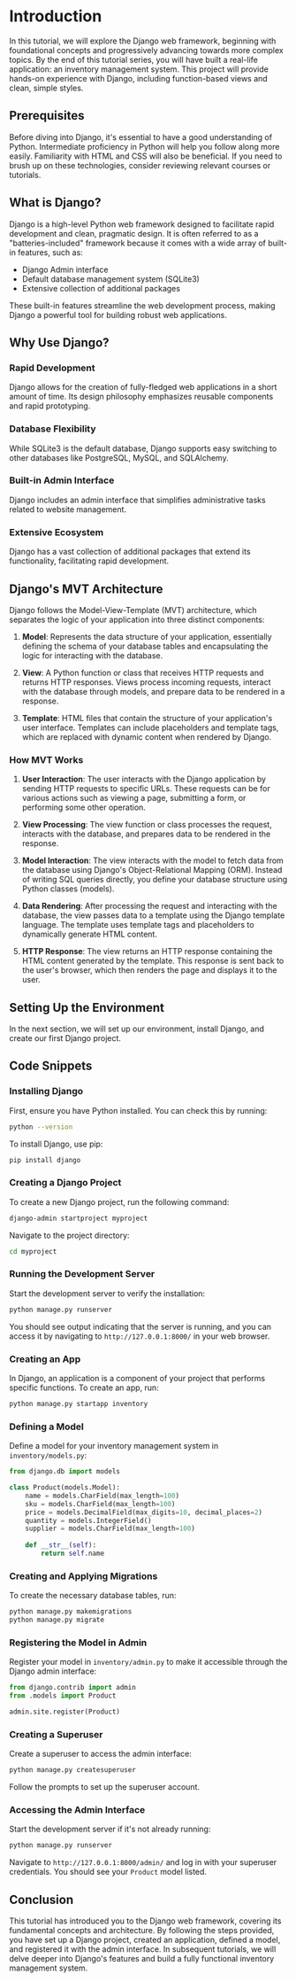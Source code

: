 # Introduction

In this tutorial, we will explore the Django web framework, beginning with foundational concepts and progressively advancing towards more complex topics. By the end of this tutorial series, you will have built a real-life application: an inventory management system. This project will provide hands-on experience with Django, including function-based views and clean, simple styles.

## Prerequisites

Before diving into Django, it's essential to have a good understanding of Python. Intermediate proficiency in Python will help you follow along more easily. Familiarity with HTML and CSS will also be beneficial. If you need to brush up on these technologies, consider reviewing relevant courses or tutorials.

## What is Django?

Django is a high-level Python web framework designed to facilitate rapid development and clean, pragmatic design. It is often referred to as a "batteries-included" framework because it comes with a wide array of built-in features, such as:

- Django Admin interface
- Default database management system (SQLite3)
- Extensive collection of additional packages

These built-in features streamline the web development process, making Django a powerful tool for building robust web applications.

## Why Use Django?

### Rapid Development

Django allows for the creation of fully-fledged web applications in a short amount of time. Its design philosophy emphasizes reusable components and rapid prototyping.

### Database Flexibility

While SQLite3 is the default database, Django supports easy switching to other databases like PostgreSQL, MySQL, and SQLAlchemy.

### Built-in Admin Interface

Django includes an admin interface that simplifies administrative tasks related to website management.

### Extensive Ecosystem

Django has a vast collection of additional packages that extend its functionality, facilitating rapid development.

## Django's MVT Architecture

Django follows the Model-View-Template (MVT) architecture, which separates the logic of your application into three distinct components:

1. **Model**: Represents the data structure of your application, essentially defining the schema of your database tables and encapsulating the logic for interacting with the database.

2. **View**: A Python function or class that receives HTTP requests and returns HTTP responses. Views process incoming requests, interact with the database through models, and prepare data to be rendered in a response.

3. **Template**: HTML files that contain the structure of your application's user interface. Templates can include placeholders and template tags, which are replaced with dynamic content when rendered by Django.

### How MVT Works

1. **User Interaction**: The user interacts with the Django application by sending HTTP requests to specific URLs. These requests can be for various actions such as viewing a page, submitting a form, or performing some other operation.

2. **View Processing**: The view function or class processes the request, interacts with the database, and prepares data to be rendered in the response.

3. **Model Interaction**: The view interacts with the model to fetch data from the database using Django's Object-Relational Mapping (ORM). Instead of writing SQL queries directly, you define your database structure using Python classes (models).

4. **Data Rendering**: After processing the request and interacting with the database, the view passes data to a template using the Django template language. The template uses template tags and placeholders to dynamically generate HTML content.

5. **HTTP Response**: The view returns an HTTP response containing the HTML content generated by the template. This response is sent back to the user's browser, which then renders the page and displays it to the user.

## Setting Up the Environment

In the next section, we will set up our environment, install Django, and create our first Django project.

## Code Snippets

### Installing Django

First, ensure you have Python installed. You can check this by running:

```bash
python --version
```

To install Django, use pip:

```bash
pip install django
```

### Creating a Django Project

To create a new Django project, run the following command:

```bash
django-admin startproject myproject
```

Navigate to the project directory:

```bash
cd myproject
```

### Running the Development Server

Start the development server to verify the installation:

```bash
python manage.py runserver
```

You should see output indicating that the server is running, and you can access it by navigating to `http://127.0.0.1:8000/` in your web browser.

### Creating an App

In Django, an application is a component of your project that performs specific functions. To create an app, run:

```bash
python manage.py startapp inventory
```

### Defining a Model

Define a model for your inventory management system in `inventory/models.py`:

```python
from django.db import models

class Product(models.Model):
    name = models.CharField(max_length=100)
    sku = models.CharField(max_length=100)
    price = models.DecimalField(max_digits=10, decimal_places=2)
    quantity = models.IntegerField()
    supplier = models.CharField(max_length=100)
    
    def __str__(self):
        return self.name
```

### Creating and Applying Migrations

To create the necessary database tables, run:

```bash
python manage.py makemigrations
python manage.py migrate
```

### Registering the Model in Admin

Register your model in `inventory/admin.py` to make it accessible through the Django admin interface:

```python
from django.contrib import admin
from .models import Product

admin.site.register(Product)
```

### Creating a Superuser

Create a superuser to access the admin interface:

```bash
python manage.py createsuperuser
```

Follow the prompts to set up the superuser account.

### Accessing the Admin Interface

Start the development server if it's not already running:

```bash
python manage.py runserver
```

Navigate to `http://127.0.0.1:8000/admin/` and log in with your superuser credentials. You should see your `Product` model listed.

## Conclusion

This tutorial has introduced you to the Django web framework, covering its fundamental concepts and architecture. By following the steps provided, you have set up a Django project, created an application, defined a model, and registered it with the admin interface. In subsequent tutorials, we will delve deeper into Django's features and build a fully functional inventory management system.

